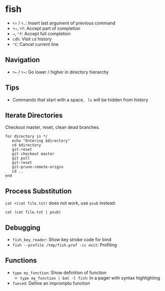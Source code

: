# fish

- `⌥↑` / `⌥.`: Insert last argument of previous command
- `⌥→`, `⌥f`: Accept part of completion
- `→`, `⌃f`: Accept full completion
- `cdh`: Visit `cd` history
- `⌃C`: Cancel current line

## Navigation

- `⌥←` / `⌥→`: Go lower / higher in directory hierarchy

## Tips

- Commands that start with a space, ` ls` will be hidden from history

## Iterate Directories

Checkout master, reset, clean dead branches.

	for directory in */
       echo "Entering $directory"
       cd $directory
       git-reset
       git checkout master
       git pull
       git-reset
       git-prune-remote-origin 
       cd ..
	end

## Process Substitution

`cat <(cat file.txt)` does not work, use `psub` instead:

    cat (cat file.txt | psub)

## Debugging

- `fish_key_reader`: Show key stroke code for bind
- `fish --profile /tmp/fish.prof -ic exit`: Profiling

## Functions

- `type my_function`: Show definition of function
    - `type my_function | bat -l fish`: In a pager with syntax highlighting
- `funced`: Define an impromptu function
